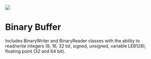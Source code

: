 ![](https://github.com/rive-app/binary-buffer-dart/workflows/Dart%20CI/badge.svg)

# Binary Buffer
Includes BinaryWriter and BinaryReader classes with the ability to read/write integers (8, 16, 32 bit, signed, unsigned, variable LEB128), floating point (32 and 64 bit).
